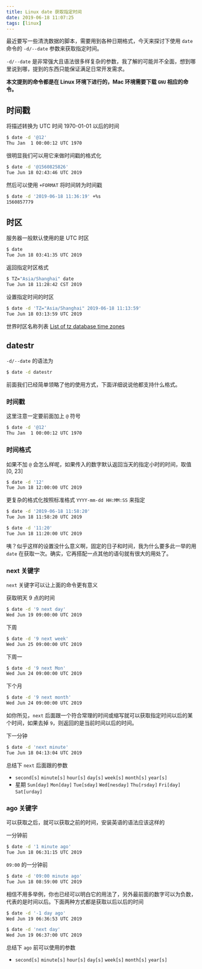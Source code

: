 ```yaml
---
title: Linux date 获取指定时间
date: 2019-06-18 11:07:25
tags: [linux]
---
```


最近要写一些清洗数据的脚本，需要用到各种日期格式，今天来探讨下使用 `date` 命令的 `-d/--date` 参数来获取指定时间。

<!-- more -->
<!-- toc -->

`-d/--date` 是非常强大且语法很多样复杂的参数，我了解的可能并不全面，想到哪里说到哪，提到的东西只能保证满足日常开发需求。

**本文提到的命令都是在 Linux 环境下进行的，Mac 环境需要下载 `GNU` 相应的命令。**

## 时间戳

将描述转换为 UTC 时间 1970-01-01 以后的时间

```bash
$ date -d '@12'
Thu Jan  1 00:00:12 UTC 1970
```

很明显我们可以用它来做时间戳的格式化

```bash
$ date -d '@1560825826'
Tue Jun 18 02:43:46 UTC 2019
```

然后可以使用 `+FORMAT` 将时间转为时间戳

```bash
$ date -d '2019-06-18 11:36:19' +%s
1560857779
```

## 时区

服务器一般默认使用的是 UTC 时区

```bash
$ date
Tue Jun 18 03:41:35 UTC 2019
```

返回指定时区格式

```bash
$ TZ="Asia/Shanghai" date
Tue Jun 18 11:28:42 CST 2019
```

设置指定时间的时区

```bash
$ date -d 'TZ="Asia/Shanghai" 2019-06-18 11:13:59'
Tue Jun 18 03:13:59 UTC 2019
```

世界时区名称列表 [List of tz database time zones](https://en.wikipedia.org/wiki/List_of_tz_database_time_zones)

## datestr

`-d/--date` 的语法为

```bash
$ date -d datestr
```

前面我们已经简单领略了他的使用方式，下面详细说说他都支持什么格式。

### 时间戳

这里注意一定要前面加上 `@` 符号

```bash
$ date -d '@12'
Thu Jan  1 00:00:12 UTC 1970
```

### 时间格式

如果不加 `@` 会怎么样呢，如果传入的数字默认返回当天的指定小时的时间，取值 [0, 23]

```bash
$ date -d '12'
Tue Jun 18 12:00:00 UTC 2019
```

更复杂的格式化按照标准格式 `YYYY-mm-dd HH:MM:SS` 来指定

```bash
$ date -d '2019-06-18 11:58:20'
Tue Jun 18 11:58:20 UTC 2019
```

```bash
$ date -d '11:20'
Tue Jun 18 11:20:00 UTC 2019
```

咦？似乎这样的设置没什么意义啊，固定的日子和时间，我为什么要多此一举的用 `date` 在获取一次。确实，它再搭配一点其他的语句就有很大的用处了。

### next 关键字

`next` 关键字可以让上面的命令更有意义

获取明天 9 点的时间

```bash
$ date -d '9 next day'
Wed Jun 19 09:00:00 UTC 2019
```

下周

```bash
$ date -d '9 next week'
Wed Jun 25 09:00:00 UTC 2019
```

下周一

```bash
$ date -d '9 next Mon'
Wed Jun 24 09:00:00 UTC 2019
```

下个月

```bash
$ date -d '9 next month'
Wed Jun 24 09:00:00 UTC 2019
```

如你所见，`next` 后面跟一个符合常理的时间或缩写就可以获取指定时间以后的某个时间，如果去掉 `9`，则返回的是当前时间以后的时间。

下一分钟

```bash
$ date -d 'next minute'
Tue Jun 18 04:13:04 UTC 2019
```

总结下 `next` 后面跟的参数

- `second[s]` `minute[s]` `hour[s]` `day[s]` `week[s]` `month[s]` `year[s]`
- 星期 `Sun[day]` `Mon[day]` `Tue[sday]` `Wed[nesday]` `Thu[rsday]` `Fri[day]` `Sat[urday]`

### ago 关键字

可以获取之后，就可以获取之前的时间，安装英语的语法应该这样的

一分钟前

```bash
$ date -d '1 minute ago'
Tue Jun 18 06:31:15 UTC 2019
```

`09:00` 的一分钟前

```bash
$ date -d '09:00 minute ago'
Tue Jun 18 08:59:00 UTC 2019
```

相信不用多举例，你也已经可以明白它的用法了，另外最前面的数字可以为负数，代表的是时间以后。下面两种方式都是获取以后以后的时间

```bash
$ date -d '-1 day ago'
Wed Jun 19 06:36:53 UTC 2019

$ date -d 'next day'
Wed Jun 19 06:37:00 UTC 2019
```

总结下 `ago` 前可以使用的参数
- `second[s]` `minute[s]` `hour[s]` `day[s]` `week[s]` `month[s]` `year[s]`

